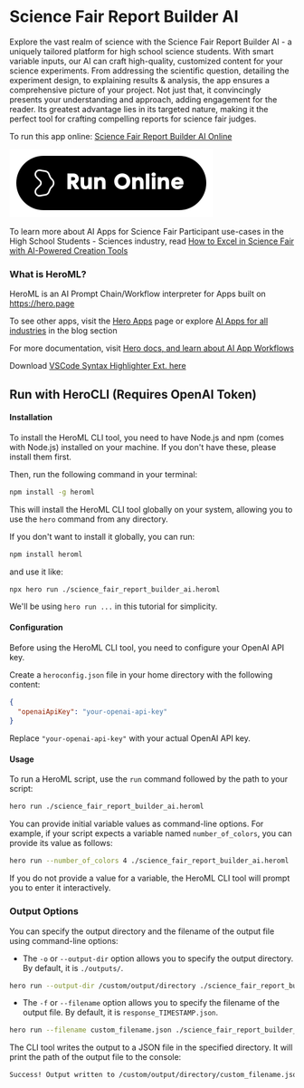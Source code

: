 # Science Fair Report Builder AI

Explore the vast realm of science with the Science Fair Report Builder AI - a uniquely tailored platform for high school science students. With smart variable inputs, our AI can craft high-quality, customized content for your science experiments. From addressing the scientific question, detailing the experiment design, to explaining results & analysis, the app ensures a comprehensive picture of your project. Not just that, it convincingly presents your understanding and approach, adding engagement for the reader. Its greatest advantage lies in its targeted nature, making it the perfect tool for crafting compelling reports for science fair judges.

To run this app online: [Science Fair Report Builder AI Online](https://hero.page/app/science-fair-report-builder-ai-tailored-high-school-science-reports/L6R9uNtqQYvRGAtTaU8g)

[![Run Science Fair Report Builder AI Online](/assets/run.svg)](https://hero.page/app/science-fair-report-builder-ai-tailored-high-school-science-reports/L6R9uNtqQYvRGAtTaU8g)

To learn more about AI Apps for Science Fair Participant use-cases in the High School Students - Sciences industry, read [How to Excel in Science Fair with AI-Powered Creation Tools](https://hero.page/blog/ai/high-school-students-sciences/how-to-excel-in-science-fair-with-ai-powered-creation-tools/170965)

### What is HeroML?
HeroML is an AI Prompt Chain/Workflow interpreter for Apps built on https://hero.page 

To see other apps, visit the [Hero Apps](https://hero.page/apps) page or explore [AI Apps for all industries](https://hero.page/blog) in the blog section

For more documentation, visit [Hero docs, and learn about AI App Workflows](https://hero.page/tutorials/introduction-to-heroml)

Download [VSCode Syntax Highlighter Ext. here](https://marketplace.visualstudio.com/items?itemName=hero-page.heroml)

## Run with HeroCLI (Requires OpenAI Token)

#### Installation

To install the HeroML CLI tool, you need to have Node.js and npm (comes with Node.js) installed on your machine. If you don't have these, please install them first. 

Then, run the following command in your terminal:

```bash
npm install -g heroml
```

This will install the HeroML CLI tool globally on your system, allowing you to use the `hero` command from any directory.

If you don't want to install it globally, you can run:

```bash
npm install heroml
```

and use it like:

```bash
npx hero run ./science_fair_report_builder_ai.heroml
```

We'll be using `hero run ...` in this tutorial for simplicity.

#### Configuration

Before using the HeroML CLI tool, you need to configure your OpenAI API key. 

Create a `heroconfig.json` file in your home directory with the following content:

```json
{
  "openaiApiKey": "your-openai-api-key"
}
```

Replace `"your-openai-api-key"` with your actual OpenAI API key.

#### Usage

To run a HeroML script, use the `run` command followed by the path to your script:

```bash
hero run ./science_fair_report_builder_ai.heroml
```

You can provide initial variable values as command-line options. For example, if your script expects a variable named `number_of_colors`, you can provide its value as follows:

```bash
hero run --number_of_colors 4 ./science_fair_report_builder_ai.heroml
```

If you do not provide a value for a variable, the HeroML CLI tool will prompt you to enter it interactively.

### Output Options

You can specify the output directory and the filename of the output file using command-line options:

- The `-o` or `--output-dir` option allows you to specify the output directory. By default, it is `./outputs/`.

```bash
hero run --output-dir /custom/output/directory ./science_fair_report_builder_ai.heroml
```

- The `-f` or `--filename` option allows you to specify the filename of the output file. By default, it is `response_TIMESTAMP.json`.

```bash
hero run --filename custom_filename.json ./science_fair_report_builder_ai.heroml
```

The CLI tool writes the output to a JSON file in the specified directory. It will print the path of the output file to the console:

```bash
Success! Output written to /custom/output/directory/custom_filename.json
```

